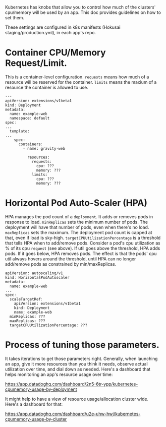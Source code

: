Kubernetes has knobs that allow you to control how much of the clusters' cpu/memory will be used by an app.
This doc provides guidelines on how to set them.

These settings are configured in k8s manifests (Hokusai staging/production.yml), in each app's repo.

# Container CPU/Memory Request/Limit.

This is a container-level configuration. `requests` means how much of a resource will be reserved for the container.
`limits` means the maxium of a resource the container is allowed to use.

```
---
apiVersion: extensions/v1beta1
kind: Deployment
metadata:
  name: example-web
  namespace: default
spec:
...
  template:
...
    spec:
      containers:
        - name: gravity-web

          resources:
            requests:
              cpu: ???
              memory: ???
            limits:
              cpu: ???
              memory: ???
```

# Horizontal Pod Auto-Scaler (HPA)

HPA manages the pod count of a `deployment`. It adds or removes pods in response to load.
`minReplicas` sets the minimum number of pods. The deployment will have that number of pods, even when there's no load.
`maxReplicas` sets the maximum. The deployment pod count is capped at that, even if load is sky-high.
`targetCPUUtilizationPercentage` is a threshold that tells HPA when to add/remove pods.
Consider a pod's cpu utilization as % of its cpu `request` (see above).
If util goes above the threshold, HPA adds pods. If it goes below, HPA removes pods.
The effect is that the pods' cpu util always hovers around the threshold, until HPA can no longer add/remove pods as constrained by min/maxReplicas.

```
apiVersion: autoscaling/v1
kind: HorizontalPodAutoscaler
metadata:
  name: example-web
...
spec:
  scaleTargetRef:
    apiVersion: extensions/v1beta1
    kind: Deployment
    name: example-web
  minReplicas: ???
  maxReplicas: ???
  targetCPUUtilizationPercentage: ???
```

# Process of tuning those parameters.
It takes iterations to get those parameters right. Generally, when launching an app, give it more resources than you think it needs, observe actual utilization over time, and dial down as needed. Here's a dashboard that helps monitoring an app's resource usage over time:

https://app.datadoghq.com/dashboard/2n5-6tr-ypp/kubernetes-cpumemory-usage-by-deployment

It might help to have a view of resource usage/allocation cluster wide. Here's a dashboard for that:

https://app.datadoghq.com/dashboard/u2e-uhw-hwj/kubernetes-cpumemory-usage-by-cluster

